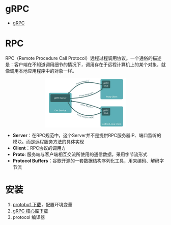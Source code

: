 # gRPC

- [gRPC](https://grpc.io/docs/what-is-grpc/introduction/)

# RPC

RPC（Remote Procedure Call Protocol）远程过程调用协议。一个通俗的描述是：客户端在不知道调用细节的情况下，调用存在于远程计算机上的某个对象，就像调用本地应用程序中的对象一样。

<p style="text-align:center;"><img src="../../image/grpcModel.jpg" width="50%" align="middle" /></p>

- **Server**：在RPC规范中，这个Server并不是提供RPC服务器IP、端口监听的模块。而是远程服务方法的具体实现
- **Client**：RPC协议的调用方
- **Proto**: 服务端与客户端相互交流所使用的通信数据，采用字节流形式
- **Protocol Buffers**：谷歌开源的一套数据结构序列化工具，用来编码、解码字节流

# 安装

1. [protobuf 下载](https://github.com/protocolbuffers/protobuf/releases/tag/v21.12)，配置环境变量
2. [gRPC 核心库下载](https://grpc.io/docs/languages/)
3. protocol 编译器
